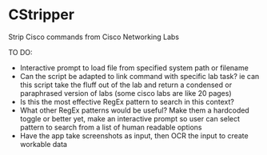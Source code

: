 # CStripper
Strip Cisco commands from Cisco Networking Labs

TO DO:
* Interactive prompt to load file from specified system path or filename
* Can the script be adapted to link command with specific lab task? ie can this script take the fluff out of the lab and return a condensed or paraphrased version of labs (some cisco labs are like 20 pages)
* Is this the most effective RegEx pattern to search in this context?
* What other RegEx patterns would be useful? Make them a hardcoded toggle or better yet, make an interactive prompt so user can select pattern to search from a list of human readable options
* Have the app take screenshots as input, then OCR the input to create workable data
